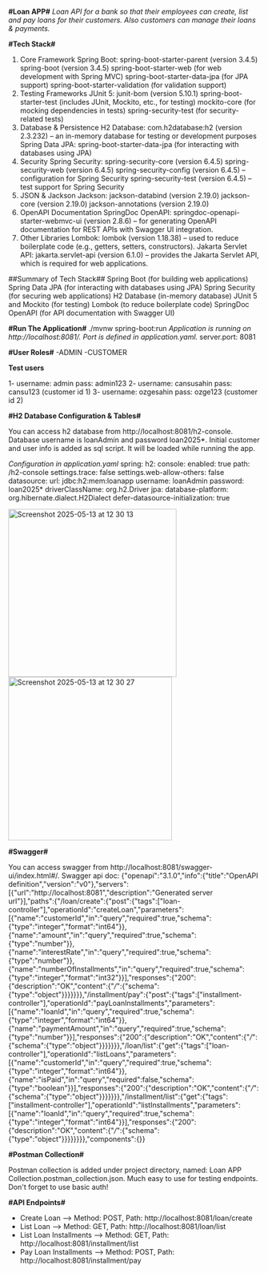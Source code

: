 **#Loan APP#**
*Loan API for a bank so that their employees can create, list and pay loans for their customers. Also customers can manage their loans & payments.*

**#Tech Stack#**
1. Core Framework
Spring Boot:
spring-boot-starter-parent (version 3.4.5)
spring-boot (version 3.4.5)
spring-boot-starter-web (for web development with Spring MVC)
spring-boot-starter-data-jpa (for JPA support)
spring-boot-starter-validation (for validation support)
2. Testing Frameworks
JUnit 5:
junit-bom (version 5.10.1)
spring-boot-starter-test (includes JUnit, Mockito, etc., for testing)
mockito-core (for mocking dependencies in tests)
spring-security-test (for security-related tests)
3. Database & Persistence
H2 Database:
com.h2database:h2 (version 2.3.232) – an in-memory database for testing or development purposes
Spring Data JPA:
spring-boot-starter-data-jpa (for interacting with databases using JPA)
4. Security
Spring Security:
spring-security-core (version 6.4.5)
spring-security-web (version 6.4.5)
spring-security-config (version 6.4.5) – configuration for Spring Security
spring-security-test (version 6.4.5) – test support for Spring Security
5. JSON & Jackson
Jackson:
jackson-databind (version 2.19.0)
jackson-core (version 2.19.0)
jackson-annotations (version 2.19.0)
6. OpenAPI Documentation
SpringDoc OpenAPI:
springdoc-openapi-starter-webmvc-ui (version 2.8.6) – for generating OpenAPI documentation for REST APIs with Swagger UI integration.
7. Other Libraries
Lombok:
lombok (version 1.18.38) – used to reduce boilerplate code (e.g., getters, setters, constructors).
Jakarta Servlet API:
jakarta.servlet-api (version 6.1.0) – provides the Jakarta Servlet API, which is required for web applications.

##Summary of Tech Stack##
Spring Boot (for building web applications)
Spring Data JPA (for interacting with databases using JPA)
Spring Security (for securing web applications)
H2 Database (in-memory database)
JUnit 5 and Mockito (for testing)
Lombok (to reduce boilerplate code)
SpringDoc OpenAPI (for API documentation with Swagger UI)

**#Run The Application#**
 ./mvnw spring-boot:run
*Application is running on http://localhost:8081/. Port is defined in application.yaml.*
server.port: 8081

 **#User Roles#**
-ADMIN
-CUSTOMER

**Test users**

1- username: admin pass: admin123
2- username: cansusahin pass: cansu123 (customer id 1)
3- username: ozgesahin pass: ozge123 (customer id 2)

**#H2 Database Configuration & Tables#**

You can access h2 database from http://localhost:8081/h2-console. Database username is loanAdmin and password loan2025*. Initial customer and user info is added as sql script. It will be loaded while running the app.

*Configuration in application.yaml*
spring:
  h2:
    console:
      enabled: true
      path: /h2-console
      settings.trace: false
      settings.web-allow-others: false
  datasource:
    url: jdbc:h2:mem:loanapp
    username: loanAdmin
    password: loan2025*
    driverClassName: org.h2.Driver
  jpa:
    database-platform: org.hibernate.dialect.H2Dialect
    defer-datasource-initialization: true

<img width="336" alt="Screenshot 2025-05-13 at 12 30 13" src="https://github.com/user-attachments/assets/e16bff94-1137-4c69-9793-65f005f7bd44" />
<img width="327" alt="Screenshot 2025-05-13 at 12 30 27" src="https://github.com/user-attachments/assets/2aed5586-1d98-406a-86fe-f933c8a21ce5" />

**#Swagger#**

You can access swagger from http://localhost:8081/swagger-ui/index.html#/.
Swagger api doc:
{"openapi":"3.1.0","info":{"title":"OpenAPI definition","version":"v0"},"servers":[{"url":"http://localhost:8081","description":"Generated server url"}],"paths":{"/loan/create":{"post":{"tags":["loan-controller"],"operationId":"createLoan","parameters":[{"name":"customerId","in":"query","required":true,"schema":{"type":"integer","format":"int64"}},{"name":"amount","in":"query","required":true,"schema":{"type":"number"}},{"name":"interestRate","in":"query","required":true,"schema":{"type":"number"}},{"name":"numberOfInstallments","in":"query","required":true,"schema":{"type":"integer","format":"int32"}}],"responses":{"200":{"description":"OK","content":{"*/*":{"schema":{"type":"object"}}}}}}},"/installment/pay":{"post":{"tags":["installment-controller"],"operationId":"payLoanInstallments","parameters":[{"name":"loanId","in":"query","required":true,"schema":{"type":"integer","format":"int64"}},{"name":"paymentAmount","in":"query","required":true,"schema":{"type":"number"}}],"responses":{"200":{"description":"OK","content":{"*/*":{"schema":{"type":"object"}}}}}}},"/loan/list":{"get":{"tags":["loan-controller"],"operationId":"listLoans","parameters":[{"name":"customerId","in":"query","required":true,"schema":{"type":"integer","format":"int64"}},{"name":"isPaid","in":"query","required":false,"schema":{"type":"boolean"}}],"responses":{"200":{"description":"OK","content":{"*/*":{"schema":{"type":"object"}}}}}}},"/installment/list":{"get":{"tags":["installment-controller"],"operationId":"listInstallments","parameters":[{"name":"loanId","in":"query","required":true,"schema":{"type":"integer","format":"int64"}}],"responses":{"200":{"description":"OK","content":{"*/*":{"schema":{"type":"object"}}}}}}}},"components":{}}

**#Postman Collection#**

Postman collection is added under project directory, named: Loan APP Collection.postman_collection.json. Much easy to use for testing endpoints. Don't forget to use basic auth!

**#API Endpoints#**
- Create Loan --> Method: POST, Path: http://localhost:8081/loan/create
- List Loan --> Method: GET, Path: http://localhost:8081/loan/list
- List Loan Installments --> Method: GET, Path: http://localhost:8081/installment/list
- Pay Loan Installments --> Method: POST, Path: http://localhost:8081/installment/pay

